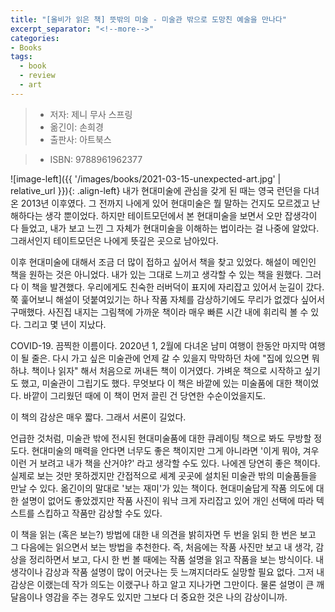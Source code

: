 ```yaml
---
title: "[올비가 읽은 책] 뜻밖의 미술 - 미술관 밖으로 도망친 예술을 만나다"
excerpt_separator: "<!--more-->"
categories:
- Books
tags:
  - book
  - review
  - art
---
```


> * 저자: 제니 무사 스프링
> * 옮긴이: 손희경
> * 출판사: 아트북스
<!--more-->
> * ISBN: 9788961962377

![image-left]({{ '/images/books/2021-03-15-unexpected-art.jpg' | relative_url }}){: .align-left} 내가 현대미술에 관심을 갖게 된 때는 영국 런던을 다녀온 2013년 이후였다. 그 전까지 나에게 있어 현대미술은 뭘 말하는 건지도 모르겠고 난해하다는 생각 뿐이었다. 하지만 테이트모던에서 본 현대미술을 보면서 오만 잡생각이 다 들었고, 내가 보고 느낀 그 자체가 현대미술을 이해하는 법이라는 걸 나중에 알았다. 그래서인지 테이트모던은 나에게 뜻깊은 곳으로 남아있다.

이후 현대미술에 대해서 조금 더 많이 접하고 싶어서 책을 찾고 있었다. 해설이 메인인 책을 원하는 것은 아니었다. 내가 있는 그대로 느끼고 생각할 수 있는 책을 원했다. 그러다 이 책을 발견했다. 우리에게도 친숙한 러버덕이 표지에 자리잡고 있어서 눈길이 갔다. 쭉 훑어보니 해설이 덧붙여있기는 하나 작품 자체를 감상하기에도 무리가 없겠다 싶어서 구매했다. 사진집 내지는 그림책에 가까운 책이라 매우 빠른 시간 내에 휘리릭 볼 수 있다. 그리고 몇 년이 지났다.

COVID-19. 끔찍한 이름이다. 2020년 1, 2월에 다녀온 남미 여행이 한동안 마지막 여행이 될 줄은. 다시 가고 싶은 미술관에 언제 갈 수 있을지 막막하던 차에 "집에 있으면 뭐하냐. 책이나 읽자" 해서 처음으로 꺼내든 책이 이거였다. 가벼운 책으로 시작하고 싶기도 했고, 미술관이 그립기도 했다. 무엇보다 이 책은 바깥에 있는 미술품에 대한 책이었다. 바깥이 그리웠던 때에 이 책이 먼저 끌린 건 당연한 수순이었을지도.

이 책의 감상은 매우 짧다. 그래서 서론이 길었다.

언급한 것처럼, 미술관 밖에 전시된 현대미술품에 대한 큐레이팅 책으로 봐도 무방할 정도다. 현대미술의 매력을 안다면 너무도 좋은 책이지만 그게 아니라면 '이게 뭐야, 겨우 이런 거 보려고 내가 책을 산거야?' 라고 생각할 수도 있다. 나에겐 당연히 좋은 책이다. 실제로 보는 것만 못하겠지만 간접적으로 세계 곳곳에 설치된 미술관 밖의 미술품들을 만날 수 있다. 옮긴이의 말대로 '보는 재미'가 있는 책이다. 현대미술답게 작품 의도에 대한 설명이 없어도 좋았겠지만 작품 사진이 워낙 크게 자리잡고 있어 개인 선택에 따라 텍스트를 스킵하고 작품만 감상할 수도 있다.

이 책을 읽는 (혹은 보는?) 방법에 대한 내 의견을 밝히자면 두 번을 읽되 한 번은 보고 그 다음에는 읽으면서 보는 방법을 추천한다. 즉, 처음에는 작품 사진만 보고 내 생각, 감상을 정리하면서 보고, 다시 한 번 볼 때에는 작품 설명을 읽고 작품을 보는 방식이다. 내 생각이나 감상과 작품 설명이 많이 어긋나는 듯 느껴지더라도 실망할 필요 없다. 그저 내 감상은 이랬는데 작가 의도는 이랬구나 하고 알고 지나가면 그만이다. 물론 설명이 큰 깨달음이나 영감을 주는 경우도 있지만 그보다 더 중요한 것은 나의 감상이니까.
